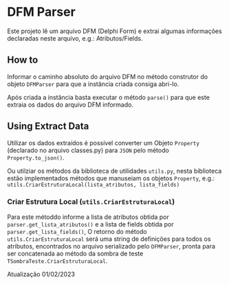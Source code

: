 # DFM Parser

Este projeto lê um arquivo DFM (Delphi Form)
e extrai algumas informações declaradas neste
arquivo, e.g.: Atributos/Fields.

## How to

Informar o caminho absoluto do arquivo DFM no
método construtor do objeto `DFMParser`
para que a instância criada consiga abri-lo.

Após criada a instância basta executar o método
`parse()` para que este extraia os dados do
arquivo DFM informado.

## Using Extract Data

Utilizar os dados extraídos é possível converter
um Objeto `Property` (declarado no arquivo classes.py)
para `JSON` pelo método `Property.to_json()`.

Ou utilziar os métodos da biblioteca de utilidades `utils.py`,
nesta biblioteca estão implementados métodos que manuseiam os
objetos `Property`, e.g.: `utils.CriarEstruturaLocal(lista_atributos, lista_fields)`

### Criar Estrutura Local (`utils.CriarEstruturaLocal`)

Para este métoddo informe a lista de atributos obtida por `parser.get_lista_atributos()`
e a lista de fields obtida por `parser.get_lista_fields()`,
O retorno do método `utils.CriarEstruturaLocal` será uma string
de definições para todos os atributos, encontrados no arquivo
serializado pelo `DFMParser`, pronta para ser concatenada ao método
da sombra de teste `TSombraTeste.CriarEstruturaLocal`.

Atualização 01/02/2023

